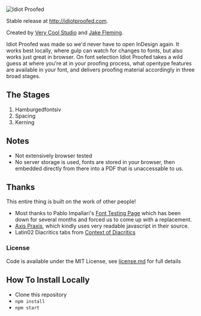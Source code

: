 ![Idiot Proofed](http://idiotproofed.com/images/github-share.jpg)


Stable release at http://idiotproofed.com.

Created by [Very Cool Studio](https://verycoolstudio.com) and [Jake Fleming](https://www.futurefonts.xyz/jake-fleming).

Idiot Proofed was made so we'd never have to open InDesign again. It works best locally, where gulp can watch for changes to fonts, but also works just great in browser. On font selection Idiot Proofed takes a wild guess at where you're at in your proofing process, what opentype features are available in your font, and delivers proofing material accordingly in three broad stages. 

## The Stages
1. Hamburgedfontsiv
2. Spacing
3. Kerning

## Notes

* Not extensively browser tested
* No server storage is used, fonts are stored in your browser, then embedded directly from there into a PDF that is unaccessable to us.

## Thanks

This entire thing is built on the work of other people!

* Most thanks to Pablo Impallari's [Font Testing Page](https://github.com/impallari/Font-Testing-Page/) which has been down for several months and forced us to come up with a replacement.
* [Axis Praxis](http://axis-praxis.org), which kindly uses very readable javascript in their source.
* Latin02 Diacritics tabs from [Context of Diacritics](http://urtd.net/projects/cod)

### License

Code is available under the MIT License, see [license.md](license.md) for full details

## How To Install Locally
* Clone this repository
* `npm install`
* `npm start`
